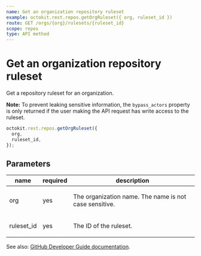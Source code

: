 ```yaml
---
name: Get an organization repository ruleset
example: octokit.rest.repos.getOrgRuleset({ org, ruleset_id })
route: GET /orgs/{org}/rulesets/{ruleset_id}
scope: repos
type: API method
---
```


# Get an organization repository ruleset

Get a repository ruleset for an organization.

**Note:** To prevent leaking sensitive information, the `bypass_actors` property is only returned if the user
making the API request has write access to the ruleset.

```js
octokit.rest.repos.getOrgRuleset({
  org,
  ruleset_id,
});
```

## Parameters

<table>
  <thead>
    <tr>
      <th>name</th>
      <th>required</th>
      <th>description</th>
    </tr>
  </thead>
  <tbody>
    <tr><td>org</td><td>yes</td><td>

The organization name. The name is not case sensitive.

</td></tr>
<tr><td>ruleset_id</td><td>yes</td><td>

The ID of the ruleset.

</td></tr>
  </tbody>
</table>

See also: [GitHub Developer Guide documentation](https://docs.github.com/rest/orgs/rules#get-an-organization-repository-ruleset).

